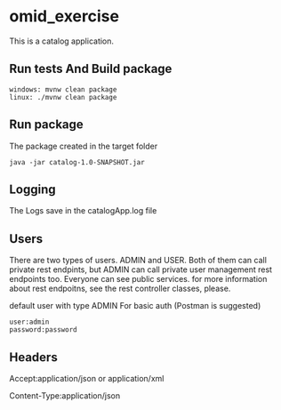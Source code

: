 # omid_exercise
This is a catalog application.
## Run tests And Build package
```
windows: mvnw clean package
linux: ./mvnw clean package 
```
## Run package
The package created in the target folder
```
java -jar catalog-1.0-SNAPSHOT.jar
```
## Logging
The Logs save in the catalogApp.log file

## Users
There are two types of users. ADMIN and USER. Both of them can call private rest endpints, but ADMIN can call private user management rest endpoints too. 
Everyone can see public services. for more information about rest endpoitns, see the rest controller classes, please.

default user with type ADMIN For basic auth (Postman is suggested)
```
user:admin
password:password
```

## Headers
Accept:application/json or application/xml 

Content-Type:application/json
